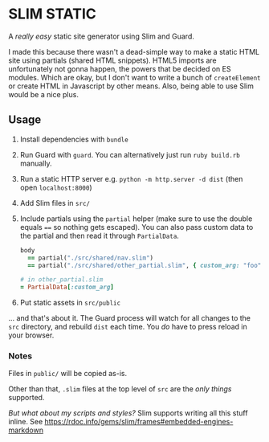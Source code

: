 # SLIM STATIC

A _really easy_ static site generator using Slim and Guard.

I made this because there wasn't a dead-simple way to make a static HTML site using partials (shared HTML snippets). HTML5 imports are unfortunately not gonna happen, the powers that be decided on ES modules. Which are okay, but I don't want to write a bunch of `createElement` or create HTML in Javascript by other means. Also, being able to use Slim would be a nice plus.  

## Usage

1. Install dependencies with `bundle`
2. Run Guard with `guard`. You can alternatively just run `ruby build.rb` manually.
3. Run a static HTTP server e.g. `python -m http.server -d dist` (then open `localhost:8000`)
2. Add Slim files in `src/`
3. Include partials using the `partial` helper (make sure to use the double equals `==` so nothing gets escaped). You can also pass custom data to the partial and then read it through `PartialData`.

	```ruby
	body
	  == partial("./src/shared/nav.slim")
	  == partial("./src/shared/other_partial.slim", { custom_arg: "foo" })
	
	```

	```ruby
	# in other_partial.slim
	= PartialData[:custom_arg]
	
	```

5. Put static assets in `src/public`

... and that's about it. The Guard process will watch for all changes to the `src` directory, and rebuild `dist` each time. You _do_ have to press reload in your browser.

### Notes

Files in `public/` will be copied as-is. 

Other than that, `.slim` files at the top level of `src` are the _only things_ supported.

_But what about my scripts and styles?_ Slim supports writing all this stuff inline. See https://rdoc.info/gems/slim/frames#embedded-engines-markdown


